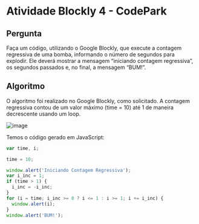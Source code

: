 # Atividade Blockly 4 - CodePark

## Pergunta
Faça um código, utilizando o Google Blockly, que execute a contagem regressiva de uma bomba, informando o número de segundos para explodir. Ele deverá mostrar a mensagem “iniciando contagem regressiva”, os segundos passados e, no final, a mensagem “BUM!”.

## Algoritmo
O algoritmo foi realizado no Google Blockly, como solicitado. A contagem regressiva contou de um valor máximo (time = 10) até 1 de maneira decrescente usando um loop.

![image](https://github.com/pedro-varela1/CursoFAP-SoftexPernambuco/assets/93870597/fd0f3f35-8802-4371-9179-208809359c1e)

Temos o código gerado em JavaScript:
```js
var time, i;

time = 10;

window.alert('Iniciando Contagem Regressiva');
var i_inc = 1;
if (time > 1) {
  i_inc = -i_inc;
}
for (i = time; i_inc >= 0 ? i <= 1 : i >= 1; i += i_inc) {
  window.alert(i);
}
window.alert('BUM!');
```
